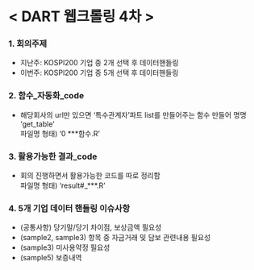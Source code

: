 # < DART 웹크롤링 4차 >

### 1. 회의주제
-    지난주: KOSPI200 기업 중 2개 선택 후 데이터핸들링   
-    이번주: KOSPI200 기업 중 5개 선택 후 데이터핸들링   

### 2. 함수_자동화_code
- 해당회사의 url만 있으면 ‘특수관계자’파트 list를 만들어주는 함수 만들어 명명 ‘get_table’   
    파일명 형태) ‘0 ***함수.R’   

### 3. 활용가능한 결과_code
- 회의 진행하면서 활용가능한 코드를 따로 정리함   
    파일명 형태) ‘result#_***.R’   

### 4. 5개 기업 데이터 핸들링 이슈사항
- (공통사항) 당기말/당기 차이점, 보상금액 필요성   
- (sample2, sample3) 항목 중 자금거래 및 담보 관련내용 필요성   
- (sample3) 미사용약정 필요성   
- (sample5) 보증내역   
